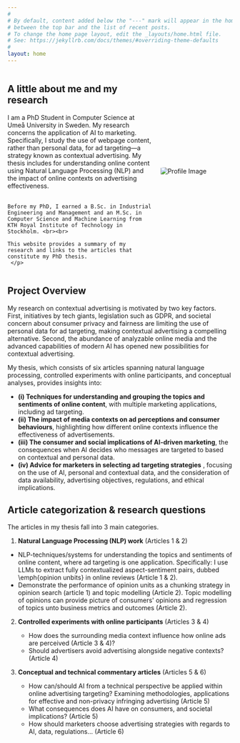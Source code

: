 ```yaml
---
#
# By default, content added below the "---" mark will appear in the home page
# between the top bar and the list of recent posts.
# To change the home page layout, edit the _layouts/home.html file.
# See: https://jekyllrb.com/docs/themes/#overriding-theme-defaults
#
layout: home
---
```


<!-- <div style="display: flex; align-items: center; gap: 20px;"> -->
<!-- <div style="display: flex; align-items: center; gap: 20px; flex-direction: row-reverse;">
  <!-- Image with circular style and max-width -->
  <!-- <img style="border-radius: 10%; max-width: 250px;" src="{{ '/assets/images/profile_light.png' | relative_url }}" alt="Profile Image"> -->
  <!-- Text and Title next to the image -->
  <!-- <div>
    <h2>A little bit about me.</h2>
    <p>I am a PhD Student from Umeå. I am a PhD Student from Umeå. I am a PhD Student from Umeå. I am a PhD Student from Umeå.  </p>
  </div>
</div> -->

<!-- <div>
    <p>This website provides a summary of my research and links to the articles in my PhD thesis.</p>
</div> -->

<div style="
  display: flex;
  align-items: center;
  gap: 20px;
  flex-direction: row-reverse;
  flex-wrap: wrap;">
  <!-- Image with circular style and max-width -->
  <img style="border-radius: 10%; max-width: 250px; flex: 1; min-width: 150px; margin: 0 auto;"
       src="{{ '/assets/images/profile_light.png' | relative_url }}"
       alt="Profile Image">
  <!-- Text and Title below the image -->
  <div style="flex: 2; min-width: 200px; text-align: left;">
    <h2><strong>A little about me and my research</strong></h2>
    <p> I am a PhD Student in Computer Science at Umeå University in Sweden. My research concerns the application of AI to marketing. Specifically, I study the use of webpage content, rather than personal data, for ad targeting—a strategy known as contextual advertising. My thesis includes  for understanding online content using Natural Language Processing (NLP) and the impact of online contexts on advertising effectiveness.
     <br><br>
    <!-- My thesis includes articles on which explores (i) how natural language processing (NLP) can be leveraged to analyze online content, (ii) examines the impact of online contexts on advertising effectiveness and (iii) the implications on consumers and advertisers of contextual versus personal advertising. <br><br> -->

    Before my PhD, I earned a B.Sc. in Industrial Engineering and Management and an M.Sc. in Computer Science and Machine Learning from KTH Royal Institute of Technology in Stockholm. <br><br>

    This website provides a summary of my research and links to the articles that constitute my PhD thesis.    
     </p>
  </div>
</div>



<!-- <div style="display: flex; align-items: center; gap: 20px;"> -->
<!-- <div style="display: flex; align-items: center; gap: 20px; flex-direction: row-reverse;">
  <div>
    <h2>AI-Driven Contextual Advertising</h2>
    <p>I am a PhD Student from Umeå. I am a PhD Student from Umeå. I am a PhD Student from Umeå. I am a PhD Student from Umeå.  </p>
  </div>
</div> -->



## **Project Overview**

My research on contextual advertising is motivated by two key factors. First, initiatives by tech giants, legislation such as GDPR, and societal concern about consumer privacy and fairness are limiting the use of personal data for ad targeting, making contextual advertising a compelling alternative. Second, the abundance of analyzable online media and the advanced capabilities of modern AI has opened new possibilities for contextual advertising.

My thesis, which consists of six articles spanning natural language processing, controlled experiments with online participants, and conceptual analyses, provides insights into:

- **(i) Techniques for understanding and grouping the topics and sentiments of online content**, with multiple marketing applications, including ad targeting.  
- **(ii) The impact of media contexts on ad perceptions and consumer behaviours**, highlighting how different online contexts influence the effectiveness of advertisements.    
- **(iii) The consumer and social implications of AI-driven marketing**, the consequences when AI decides who messages are targeted to based on contextual and personal data.
- **(iv) Advice for marketers in selecting ad targeting strategies** , focusing on the use of AI, personal and contextual data, and the consideration of data availability, advertising objectives, regulations, and ethical implications.

## **Article categorization & research questions**

The articles in my thesis fall into 3 main categories.

1. **Natural Language Processing (NLP) work** (Articles 1 & 2) <br>
  - NLP-techniques/systems for understanding the topics and sentiments of online content, where ad targeting is one application. Specifically: I use LLMs to extract fully contextualized aspect-sentiment pairs, dubbed \emph{opinion unbits} in online reviews (Article 1 & 2).  
  - Demonstrate the performance of opinion units as a chunking strategy in opinion search (article 1) and topic modelling (Article 2). Topic modelling of opinions can provide picture of consumers' opinions and regression of topics unto business metrics and outcomes  (Article 2).

2. **Controlled experiments with online participants** (Articles 3 & 4) <br>
   - How does the surrounding media context influence how online ads are perceived (Article 3 & 4)?
   - Should advertisers avoid advertising alongside negative contexts? (Article 4)

3. **Conceptual and technical commentary articles** (Articles 5 & 6) <br>
   - How can/should AI from a technical perspective be applied within online advertising targeting? Examining methodologies, applications for effective and non-privacy infringing advertising (Article 5)  
   - What consequences does AI have on consumers, and societal implications? (Article 5)  
   - How should marketers choose advertising strategies with regards to AI, data, regulations... (Article 6)

<!--
# Articles listed
Link to an article.
[Download the Opinion Units PDF]({{ '/assets/articles/opinion_unit.pdf' | relative_url }}) -->

